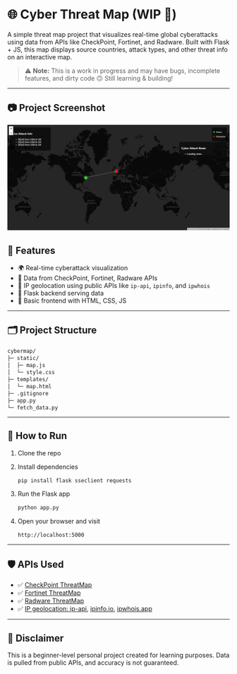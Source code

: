 # 🌐 Cyber Threat Map (WIP 🚧)

A simple threat map project that visualizes real-time global cyberattacks using data from APIs like CheckPoint, Fortinet, and Radware. Built with Flask + JS, this map displays source countries, attack types, and other threat info on an interactive map.

> ⚠️ **Note:** This is a work in progress and may have bugs, incomplete features, and dirty code 🙃 Still learning & building!

---

## 📷 Project Screenshot

![Live Threat Map](static/screenshot.png)

## 🔧 Features

* 🌍 Real-time cyberattack visualization
* 📡 Data from CheckPoint, Fortinet, Radware APIs
* 🧠 IP geolocation using public APIs like `ip-api`, `ipinfo`, and `ipwhois`
* 🧪 Flask backend serving data
* 🎨 Basic frontend with HTML, CSS, JS

---

## 🗂 Project Structure

```
cybermap/
├─ static/
│  ├─ map.js
│  └─ style.css
├─ templates/
│  └─ map.html
├─ .gitignore
├─ app.py
└─ fetch_data.py
```

---

## 🚀 How to Run

1. Clone the repo
2. Install dependencies

   ```bash
   pip install flask sseclient requests
   ```
3. Run the Flask app

   ```bash
   python app.py
   ```
4. Open your browser and visit

   ```
   http://localhost:5000
   ```

---

## 🛡 APIs Used

* ✅ [CheckPoint ThreatMap](https://threatmap.checkpoint.com/)
* ✅ [Fortinet ThreatMap](https://fortiguard.fortinet.com/)
* ✅ [Radware ThreatMap](https://www.radware.com/)
* ✅ [IP geolocation: ip-api](http://ip-api.com/), [ipinfo.io](https://ipinfo.io/), [ipwhois.app](https://ipwhois.app/)

---



## 🛑 Disclaimer

This is a beginner-level personal project created for learning purposes.
Data is pulled from public APIs, and accuracy is not guaranteed.



